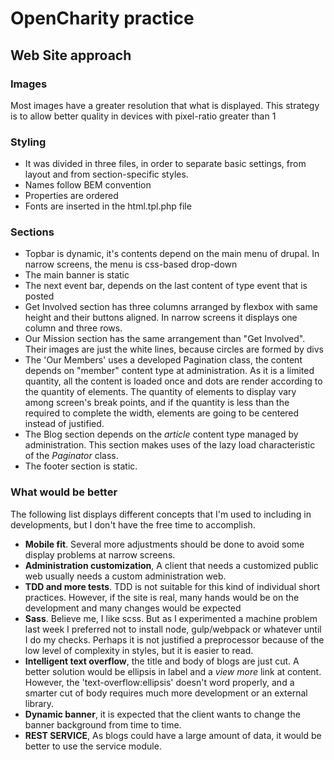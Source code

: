# OpenCharity practice

## Web Site approach
### Images
Most images have a greater resolution that what is displayed. This strategy is to allow better quality in devices with pixel-ratio greater than 1

### Styling
- It was divided in three files, in order to separate basic settings, from layout and from section-specific styles.
- Names follow BEM convention
- Properties are ordered
- Fonts are inserted in the html.tpl.php file

### Sections
- Topbar is dynamic, it's contents depend on the main menu of drupal. In narrow screens, the menu is css-based drop-down
- The main banner is static
- The next event bar, depends on the last content of type event that is posted
- Get Involved section has three columns arranged by flexbox with same height and their buttons aligned. In narrow screens it displays one column and three rows.
- Our Mission section has the same arrangement than "Get Involved". Their images are just the white lines, because circles are formed by divs
- The 'Our Members' uses a developed Pagination class, the content depends on "member" content type at administration. As it is a limited quantity, all the content is loaded once and dots are render according to the quantity of elements. The quantity of elements to display vary among screen's break points, and if the quantity is less than the required to complete the width, elements are going to be centered instead of justified.
- The Blog section depends on the *article* content type managed by administration. This section makes uses of the lazy load characteristic of the *Paginator* class.
- The footer section is static.

### What would be better
The following list displays different concepts that I'm used to including in developments, but I don't have the free time to accomplish.
- **Mobile fit**. Several more adjustments should be done to avoid some display problems at narrow screens.
- **Administration customization**, A client that needs a customized public web usually needs a custom administration web.
- **TDD and more tests**. TDD is not suitable for this kind of individual short practices. However, if the site is real, many hands would be on the development and many changes would be expected
- **Sass**. Believe me, I like scss. But as I experimented a machine problem last week I preferred not to install node, gulp/webpack or whatever until I do my checks. Perhaps it is not justified a preprocessor because of the low level of complexity in styles, but it is easier to read.
- **Intelligent text overflow**, the title and body of blogs are just cut. A better solution would be ellipsis in label and a *view more* link at content. However, the 'text-overflow:ellipsis' doesn't word properly, and a smarter cut of body requires much more development or an external library.
- **Dynamic banner**, it is expected that the client wants to change the banner background from time to time.
- **REST SERVICE**, As blogs could have a large amount of data, it would be better to use the service module.
